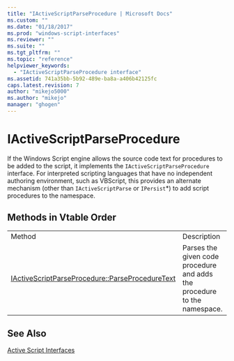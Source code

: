 ```yaml
---
title: "IActiveScriptParseProcedure | Microsoft Docs"
ms.custom: ""
ms.date: "01/18/2017"
ms.prod: "windows-script-interfaces"
ms.reviewer: ""
ms.suite: ""
ms.tgt_pltfrm: ""
ms.topic: "reference"
helpviewer_keywords: 
  - "IActiveScriptParseProcedure interface"
ms.assetid: 741a35bb-5b92-489e-ba8a-a406b42125fc
caps.latest.revision: 7
author: "mikejo5000"
ms.author: "mikejo"
manager: "ghogen"
---
```

# IActiveScriptParseProcedure
If the Windows Script engine allows the source code text for procedures to be added to the script, it implements the `IActiveScriptParseProcedure` interface. For interpreted scripting languages that have no independent authoring environment, such as VBScript, this provides an alternate mechanism (other than `IActiveScriptParse` or `IPersist`*) to add script procedures to the namespace.  
  
## Methods in Vtable Order  
  
|||  
|-|-|  
|Method|Description|  
|[IActiveScriptParseProcedure::ParseProcedureText](../../winscript/reference/iactivescriptparseprocedure-parseproceduretext.md)|Parses the given code procedure and adds the procedure to the namespace.|  
  
## See Also  
 [Active Script Interfaces](../../winscript/reference/active-script-interfaces.md)